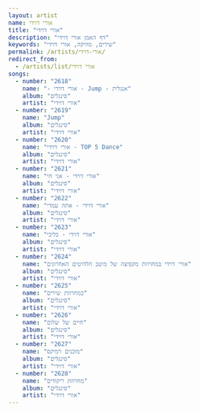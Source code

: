```yaml
---
layout: artist
name: אורי דוידי
title: "אורי דוידי"
description: "דף האמן אורי דוידי"
keywords: "שירים, מוזיקה, אורי דוידי"
permalink: /artists/אורי-דוידי/
redirect_from:
  - /artists/list/אורי דוידי
songs:
  - number: "2618"
    name: "- אורי דוידי - Jump - אנגלית"
    album: "סינגלים"
    artist: "אורי דוידי"
  - number: "2619"
    name: "Jump"
    album: "סינגלים"
    artist: "אורי דוידי"
  - number: "2620"
    name: "אורי דוידי - TOP 5 Dance"
    album: "סינגלים"
    artist: "אורי דוידי"
  - number: "2621"
    name: "אורי דוידי - אני חי"
    album: "סינגלים"
    artist: "אורי דוידי"
  - number: "2622"
    name: "אורי דוידי - אתה עמדי"
    album: "סינגלים"
    artist: "אורי דוידי"
  - number: "2623"
    name: "אורי דוידי - בליבי"
    album: "סינגלים"
    artist: "אורי דוידי"
  - number: "2624"
    name: "אורי דוידי במחרוזת מקפיצה של מיטב הלהיטים האחרונים"
    album: "סינגלים"
    artist: "אורי דוידי"
  - number: "2625"
    name: "במחרוזת שירים"
    album: "סינגלים"
    artist: "אורי דוידי"
  - number: "2626"
    name: "חיים של שלום"
    album: "סינגלים"
    artist: "אורי דוידי"
  - number: "2627"
    name: "מוכנים רמיקס"
    album: "סינגלים"
    artist: "אורי דוידי"
  - number: "2628"
    name: "מחרוזת ריקודים"
    album: "סינגלים"
    artist: "אורי דוידי"
---
```

